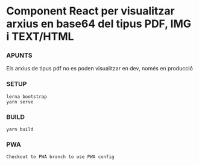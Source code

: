 # Component React per visualitzar arxius en base64 del tipus PDF, IMG i TEXT/HTML

### APUNTS

Els arxius de tipus pdf no es poden visualitzar en dev, només en producció

### SETUP

```
lerna bootstrap
yarn serve
```

### BUILD

```
yarn build
```

### PWA

```
Checkout to PWA branch to use PWA config
```
